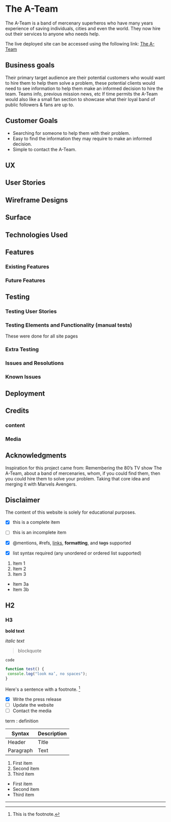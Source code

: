# The A-Team

The A-Team is a band of mercenary superheros who have many years experience of saving individuals, cities and even the world.  They now hire out their services to anyone who needs help.

The live deployed site can be accessed using the following link: [The A-Team](https://devtoguk.github.io/milestone-1-THE-A-TEAM/)

## Business goals

Their primary target audience are their potential customers who would want to hire them to help them solve a problem, these 
potential clients would need to see information to help them make an informed decision to hire the team. Teams info, previous 
mission news, etc
If time permits the A-Team would also like a small fan section to showcase what their loyal band of public followers & fans 
are up to.
 
## Customer Goals
* Searching for someone to help them with their problem.
* Easy to find the information they may require to make an informed decision.
* Simple to contact the A-Team.

## UX

## User Stories

## Wireframe Designs

## Surface

## Technologies Used

## Features

### Existing Features

### Future Features

## Testing

### Testing User Stories

### Testing Elements and Functionality (manual tests)
These were done for all site pages

### Extra Testing

### Issues and Resolutions

### Known Issues

## Deployment

## Credits

### content

### Media

## Acknowledgments

Inspiration for this project came from:
Remembering the 80’s TV show The A-Team, about a band of mercenaries, whom, if you could find them, then you could 
hire them to solve your problem. Taking that core idea and merging it with Marvels Avengers.


## Disclaimer
The content of this website is solely for educational purposes.



- [x] this is a complete item
- [ ] this is an incomplete item
- [x] @mentions, #refs, [links](),
**formatting**, and <del>tags</del>
supported
- [x] list syntax required (any
unordered or ordered list
supported)


1. Item 1
2. Item 2
3. Item 3
 * Item 3a
 * Item 3b

## H2
### H3

**bold text**

*italic text*

> blockquote

`code`

```javascript
function test() {
 console.log("look ma’, no spaces");
}
```

Here's a sentence with a footnote. [^1]

[^1]: This is the footnote.

- [x] Write the press release
- [ ] Update the website
- [ ] Contact the media

term
: definition

| Syntax | Description |
| ----------- | ----------- |
| Header | Title |
| Paragraph | Text |

1. First item
2. Second item
3. Third item

- First item
- Second item
- Third item
--------

